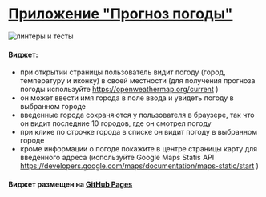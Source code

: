 # [Приложение "Прогноз погоды"](https://vasiliev-alexey.github.io/otus_weather/)

![линтеры и тесты](https://github.com/vasiliev-alexey/otus_weather/workflows/PR%20Sanity%20Check/badge.svg?branch=master)

#### Виджет:

- при открытии страницы пользователь видит погоду (город, температуру и иконку) в своей местности (для получения прогноза погоды используйте https://openweathermap.org/current )
- он может ввести имя города в поле ввода и увидеть погоду в выбранном городе
- введенные города сохраняются у пользователя в браузере, так что он видит последние 10 городов, где он смотрел погоду
- при клике по строчке города в списке он видит погоду в выбранном городе
- кроме информации о погоде покажите в центре страницы карту для введенного адреса (используйте Google Maps Statis API https://developers.google.com/maps/documentation/maps-static/start )

#### Виджет размещен на [GitHub Pages](https://vasiliev-alexey.github.io/otus_weather/)
